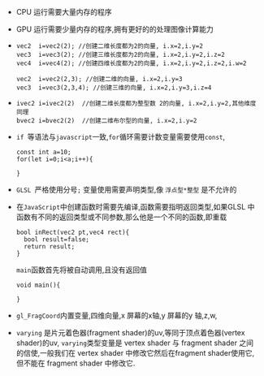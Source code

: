 - CPU 运行需要大量内存的程序

- GPU 运行需要少量内存的程序,拥有更好的的处理图像计算能力

- ```
  vec2  i=vec2(2); //创建二维长度都为2的向量, i.x=2,i.y=2
  vec3  i=vec3(2); //创建三维长度都为2的向量, i.x=2,i.y=2,i.z=2
  vec4  i=vec4(2); //创建四维长度都为2的向量, i.x=2,i.y=2,i.z=2,i.w=2
  
  vec2  i=vec2(2,3); //创建二维的向量, i.x=2,i.y=3
  vec3  i=vec3(2,3,4); //创建三维的向量, i.x=2,i.y=3,i.z=4
  ```

- ```
  ivec2 i=ivec2(2)  //创建二维长度都为整型数 2的向量, i.x=2,i.y=2,其他维度同理
  bvec2 i=bvec2(2)  //创建二维布尔型的向量, i.x=2,i.y=2
  ```

- `if `等语法与`javascript`一致,`for`循环需要计数变量需要使用`const`,

  ```
  const int a=10;
  for(let i=0;i<a;i++){
  	
  }
  ```

- `GLSL `严格使用分号`;` 变量使用需要声明类型,像 `浮点型*整型` 是不允许的

- 在`JavaScript`中创建函数时需要先编译,函数需要指明返回类型,如果GLSL 中函数有不同的返回类型或不同参数,那么他是一个不同的函数,即重载

  ```
  bool inRect(vec2 pt,vec4 rect){
  	bool result=false;
  	return result;
  }
  ```

  `main`函数首先将被自动调用,且没有返回值

  ```
  void main(){
  	
  }
  ```

- `gl_FragCoord`内置变量,四维向量,x 屏幕的x轴,y 屏幕的y 轴,z,w,

- `varying` 是片元着色器(fragment shader)的uv,等同于顶点着色器(vertex shader)的uv, `varying`类型变量是 vertex shader 与 fragment shader 之间的信使,一般我们在 vertex shader 中修改它然后在fragment shader使用它,但不能在  fragment shader 中修改它. 


